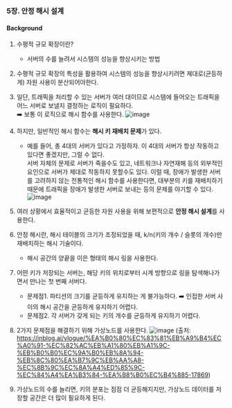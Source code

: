 ### 5장. 안정 해시 설계      
        
#### Background 

1. 수평적 규모 확장이란?    
   - 서버의 수를 늘려서 시스템의 성능을 향상시키는 방법
2. 수평적 규모 확장의 특성을 활용하여 시스템의 성능을 향상시키려면 제대로(균등하게) 자원 사용이 분산되어야한다.
3. 일단, 트래픽을 처리할 수 있는 서버가 여러 대이므로 시스템에 들어오는 트래픽을 어느 서버로 보낼지 결정하는 로직이 필요하다.  
   ➡️ 보통 이 로직으로 해시 함수를 사용한다.
![image](https://github.com/user-attachments/assets/e02599ea-aac6-467a-a1f0-578bf1648bcc)


5. 하지만, 일반적인 해시 함수는 **해시 키 재배치 문제**가 있다.
   - 예를 들어, 총 4대의 서버가 있다고 가정하자.  이 4대의 서버가 항상 작동하고 있다면 좋겠지만, 그럴 수 없다.     
     서버 자체의 문제로 서버가 죽을수도 있고, 네트워크나 자연재해 등의 외부적인 요인으로 서버가 제대로 작동하지 못할수도 있다.
     이럴 때, 장애가 발생한 서버를 고려하지 않는 전통적인 해시 함수를 사용한다면, 대부분의 키를 재배치하기 때문에 트래픽을 장애가 발생한 서버로 보내는 등의 문제를 야기할 수 있다.
![image](https://github.com/user-attachments/assets/c1e4b3b9-a4b6-42bd-a97b-4dda80ca1a4f)

6. 여러 상황에서 효율적이고 균등한 자원 사용을 위해 보편적으로 **안정 해시 설계**를 사용한다.
7. 안정 해시란, 해시 테이블의 크기가 조정되었을 때, k/n(키의 개수 / 슬롯의 개수)만 재배치하는 해시 기술이다.
   - 해시 공간의 양끝을 이은 형태의 해시 링을 사용한다.
8. 어떤 키가 저장되는 서버는, 해당 키의 위치로부터 시계 방향으로 링을 탐색해나가면서 만나는 첫 번째 서버다.
   - 문제점1. 파티션의 크기를 균등하게 유지하는 게 불가능하다. ➡️ 인접한 서버 사이의 해시 공간을 균등하게 유지하기 어렵다.
   - 문제점2. 각 서버가 갖게 되는 키의 개수를 균등하게 유지하기 어렵다.
9. 2가지 문제점을 해결하기 위해 가상노드를 사용한다.
![image](https://github.com/user-attachments/assets/51c02f07-e587-48d6-b15c-1eb18323a10a)
(출처: https://inblog.ai/vlogue/%EA%B0%80%EC%83%81%EB%A9%B4%EC%A0%91-%EC%82%AC%EB%A1%80%EB%A1%9C-%EB%B0%B0%EC%9A%B0%EB%8A%94-%EB%8C%80%EA%B7%9C%EB%AA%A8-%EC%8B%9C%EC%8A%A4%ED%85%9C-%EC%84%A4%EA%B3%84-%EA%B8%B0%EC%B4%885-17869)
10. 가상노드의 수를 늘리면, 키의 분포는 점점 더 균등해지지만, 가상노드 데이터를 저장할 공간은 더 많이 필요하게 된다.



